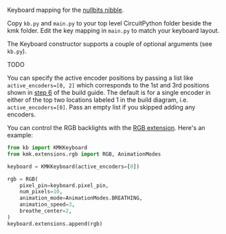 Keyboard mapping for the [nullbits nibble](https://nullbits.co/nibble/).

Copy `kb.py` and `main.py` to your top level CircuitPython folder beside the kmk folder.
Edit the key mapping in `main.py` to match your keyboard layout.

The Keyboard constructor supports a couple of optional arguments (see `kb.py`).

TODO

You can specify the active encoder positions by passing a list like
`active_encoders=[0, 2]` which corresponds to the 1st and 3rd positions shown
in [step 6](https://github.com/nullbitsco/docs/blob/main/tidbit/build_guide_en.md#6-optional-solder-rotary-encoder-led-matrix-andor-oled-display) of the build guide.
The default is for a single encoder in either of the top two locations labeled 1
in the build diagram, i.e. `active_encoders=[0]`.  Pass an empty list if you skipped
adding any encoders.

You can control the RGB backlights with the [RGB extension](http://kmkfw.io/docs/rgb).
Here's an example:

```python
from kb import KMKKeyboard
from kmk.extensions.rgb import RGB, AnimationModes

keyboard = KMKKeyboard(active_encoders=[0])

rgb = RGB(
    pixel_pin=keyboard.pixel_pin,
    num_pixels=10,
    animation_mode=AnimationModes.BREATHING,
    animation_speed=3,
    breathe_center=2,
)
keyboard.extensions.append(rgb)

```

